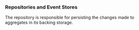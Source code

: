 ### Repositories and Event Stores


The repository is responsible for persisting the changes made to aggregates in its backing storage.